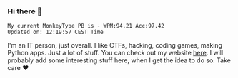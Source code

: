### Hi there 👋
<!-- PB START -->
```
My current MonkeyType PB is - WPM:94.21 Acc:97.42
Updated on: 12:19:57 CEST Time
```
<!-- PB END -->
I'm an IT person, just overall. I like CTFs, hacking, coding games, making Python apps. Just a lot of stuff.
You can check out my website [here](https://skill3472.github.io/).
I will probably add some interesting stuff here, when I get the idea to do so. Take care ❤️
